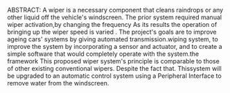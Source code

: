  ABSTRACT:
     A wiper is a necessary component that cleans raindrops or any other liquid off the vehicle's windscreen. The prior system required manual wiper activation,by
     changing the frequency As its results the operation of bringing up the wiper speed is varied . The project's goals are to improve ageing cars' systems by giving
     automated transmission.wiping system, to improve the system by incorporating a sensor and actuator, and to create a simple software that would completely operate
     with the system.the framework This proposed wiper system's principle is comparable to those of other existing conventional wipers. Despite the fact that. Thissystem
      will be upgraded to an automatic control system using a Peripheral Interface to remove water from the windscreen.
